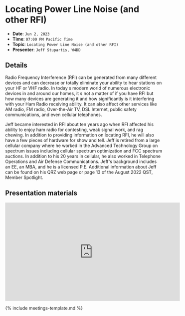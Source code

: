 # Locating Power Line Noise (and other RFI)

* **Date**: `Jun 2, 2023`
* **Time**: `07:00 PM Pacific Time`
* **Topic**: `Locating Power Line Noise (and other RFI)`
* **Presenter**: `Jeff Stupartis, W4DD`

## Details

Radio Frequency Interference (RFI) can be generated from many different devices and can decrease or totally eliminate your ability to hear stations on your HF or VHF radio.  In today   s modern world of numerous electronic devices in and around our homes, it   s not a matter of if you have RFI but how many devices are generating it and how significantly is it interfering with your Ham Radio receiving ability.  It can also affect other services like AM radio, FM radio, Over-the-Air TV, DSL Internet, public safety communications, and even cellular telephones.

Jeff became interested in RFI about ten years ago when RFI affected his ability to enjoy ham radio for contesting, weak signal work, and rag chewing.  In addition to providing information on locating RFI, he will also have a few pieces of hardware for show and tell.  Jeff is retired from a large cellular company where he worked in the Advanced Technology Group on spectrum issues including cellular spectrum optimization and FCC spectrum auctions.  In addition to his 20 years in cellular, he also worked in Telephone Operations and Air Defense Communications.  Jeff's background includes an EE, an MBA, and he is a licensed P.E.  Additional information about Jeff can be found on his QRZ web page or page 13 of the August 2022 QST, Member Spotlight.

## Presentation materials

<iframe width="560" height="315" src="https://www.youtube.com/embed/q59NXn-hqmk?si=33_1uQRTc0Dk_Sry" title="YouTube video player" frameborder="0" allow="accelerometer; autoplay; clipboard-write; encrypted-media; gyroscope; picture-in-picture; web-share" referrerpolicy="strict-origin-when-cross-origin" allowfullscreen></iframe>

{% include meetings-template.md %}

